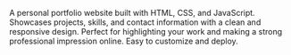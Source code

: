 A personal portfolio website built with HTML, CSS, and JavaScript. Showcases projects, skills, and contact information with a clean and responsive design. Perfect for highlighting your work and making a strong professional impression online. Easy to customize and deploy.
